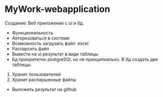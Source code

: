 # MyWork-webapplication
Создание: Веб приложение с ui и бд. 
- Функциональность
- Авторизоваться в системе
- Возможность загрузить файл  excel
- Распарсить файл
- Вывести на ui результат в виде таблицы
- Бд приоритетно postgreSQl, но не принципиально. В бд создать две таблицы:
1. Хранит пользователей
2. Хранит распаршенные файлы

- Выложить результат на github
